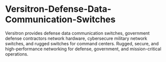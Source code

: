 # Versitron-Defense-Data-Communication-Switches
Versitron provides defense data communication switches, government defense contractors network hardware, cybersecure military network switches, and rugged switches for command centers. Rugged, secure, and high-performance networking for defense, government, and mission-critical operations.
